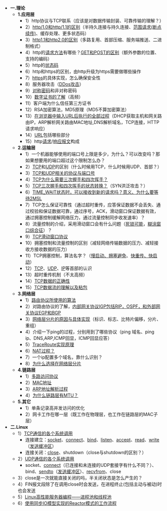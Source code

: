 * **一.理论**
    * **1.应用层**
        * 1）http协议与TCP联系（应该是对数据传输封装、可靠传输的理解？）
        * 2）[http/1.0和http/1.1的区别](https://github.com/CyC2018/Interview-Notebook/blob/master/notes/HTTP.md#http10-%E4%B8%8E-http11-%E7%9A%84%E5%8C%BA%E5%88%AB)（半持久连接与持久连接、[范围请求(断点续传)](https://github.com/CyC2018/Interview-Notebook/blob/master/notes/HTTP.md#%E8%8C%83%E5%9B%B4%E8%AF%B7%E6%B1%82)、缓存处理、更多状态码）
        * 3）[http1.1和http2.0的区别](https://github.com/CyC2018/Interview-Notebook/blob/master/notes/HTTP.md#http11-%E4%B8%8E-http20-%E7%9A%84%E5%8C%BA%E5%88%AB)（多路复用、首部压缩、服务端推送、二进制格式）
        * 4）http的[请求方法](https://github.com/arkingc/note/blob/master/%E8%AE%A1%E7%AE%97%E6%9C%BA%E7%BD%91%E7%BB%9C/%E8%AE%A1%E7%AE%97%E6%9C%BA%E7%BD%91%E7%BB%9C.md#1http%E6%8A%A5%E6%96%87%E6%A0%BC%E5%BC%8F%E8%AF%B7%E6%B1%82%E6%8A%A5%E6%96%87)有哪些？[GET和POST的区别](https://github.com/CyC2018/Interview-Notebook/blob/master/notes/HTTP.md#%E5%85%ABget-%E5%92%8C-post-%E7%9A%84%E5%8C%BA%E5%88%AB)（额外参数的位置、支持的编码）
        * 5）http的[状态码](https://github.com/arkingc/note/blob/master/%E8%AE%A1%E7%AE%97%E6%9C%BA%E7%BD%91%E7%BB%9C/%E8%AE%A1%E7%AE%97%E6%9C%BA%E7%BD%91%E7%BB%9C.md#2http%E6%8A%A5%E6%96%87%E6%A0%BC%E5%BC%8F%E5%93%8D%E5%BA%94%E6%8A%A5%E6%96%87)
        * 6）http和https的区别，由http升级为https需要做哪些操作
        * 7）[https](https://github.com/CyC2018/Interview-Notebook/blob/master/notes/HTTP.md#%E5%85%ADhttps)的具体实现，怎么确保安全性
        * 8）服务器攻击（[DDos攻击](https://github.com/CyC2018/Interview-Notebook/blob/master/notes/HTTP.md#1-%E6%A6%82%E5%BF%B5-3)）
        * 9）[对称密码](https://github.com/CyC2018/Interview-Notebook/blob/master/notes/HTTP.md#1-%E5%AF%B9%E7%A7%B0%E5%AF%86%E9%92%A5)和非对称密码
        * 10）[数字证书的了解](https://github.com/CyC2018/Interview-Notebook/blob/master/notes/HTTP.md#%E8%AE%A4%E8%AF%81)（高频）
        * 11）客户端为什么信任第三方证书
        * 12）RSA加密算法，MD5原理（MD5不算加密算法）
        * 13）[在浏览器中输入URL后执行的全部过程](https://github.com/CyC2018/Interview-Notebook/blob/master/notes/%E8%AE%A1%E7%AE%97%E6%9C%BA%E7%BD%91%E7%BB%9C.md#web-%E9%A1%B5%E9%9D%A2%E8%AF%B7%E6%B1%82%E8%BF%87%E7%A8%8B)（DHCP获取主机和网关路由IP，ARP解析网关路由MAC地址,DNS解析域名，TCP连接，HTTP请求响应）
        * 14）[URL](https://github.com/CyC2018/Interview-Notebook/blob/master/notes/HTTP.md#url)包括哪些部分
        * 15）http[请求](https://github.com/arkingc/note/blob/master/%E8%AE%A1%E7%AE%97%E6%9C%BA%E7%BD%91%E7%BB%9C/%E8%AE%A1%E7%AE%97%E6%9C%BA%E7%BD%91%E7%BB%9C.md#1http%E6%8A%A5%E6%96%87%E6%A0%BC%E5%BC%8F%E8%AF%B7%E6%B1%82%E6%8A%A5%E6%96%87)/[响应报文](https://github.com/arkingc/note/blob/master/%E8%AE%A1%E7%AE%97%E6%9C%BA%E7%BD%91%E7%BB%9C/%E8%AE%A1%E7%AE%97%E6%9C%BA%E7%BD%91%E7%BB%9C.md#2http%E6%8A%A5%E6%96%87%E6%A0%BC%E5%BC%8F%E5%93%8D%E5%BA%94%E6%8A%A5%E6%96%87)构成
    * **2.运输层**
        * 1）一个机器能够使用的端口号上限是多少，为什么？可以改变吗？那如果想要用的端口超过这个限制怎么办？ 
        * 2）[TCP](https://github.com/arkingc/note/blob/master/%E8%AE%A1%E7%AE%97%E6%9C%BA%E7%BD%91%E7%BB%9C/%E8%AE%A1%E7%AE%97%E6%9C%BA%E7%BD%91%E7%BB%9C.md#5tcp)和[UDP](https://github.com/arkingc/note/blob/master/%E8%AE%A1%E7%AE%97%E6%9C%BA%E7%BD%91%E7%BB%9C/%E8%AE%A1%E7%AE%97%E6%9C%BA%E7%BD%91%E7%BB%9C.md#3udp)的区别（什么时候用TCP，什么时候用UDP、首部？）
        * 3）[TCP和UDP相关的协议与端口号](https://github.com/arkingc/note/blob/master/%E8%AE%A1%E7%AE%97%E6%9C%BA%E7%BD%91%E7%BB%9C/%E8%AE%A1%E7%AE%97%E6%9C%BA%E7%BD%91%E7%BB%9C.md#11-%E7%AB%AF%E5%8F%A3%E5%8F%B7)
        * 4）[TCP为什么需要三次握手和四次挥手？](https://github.com/arkingc/note/blob/master/%E8%AE%A1%E7%AE%97%E6%9C%BA%E7%BD%91%E7%BB%9C/%E8%AE%A1%E7%AE%97%E6%9C%BA%E7%BD%91%E7%BB%9C.md#53-%E8%BF%9E%E6%8E%A5%E7%AE%A1%E7%90%86)
        * 5）[TCP三次握手和四次挥手的状态转换？](https://github.com/arkingc/note/blob/master/%E8%AE%A1%E7%AE%97%E6%9C%BA%E7%BD%91%E7%BB%9C/%E8%AE%A1%E7%AE%97%E6%9C%BA%E7%BD%91%E7%BB%9C.md#53-%E8%BF%9E%E6%8E%A5%E7%AE%A1%E7%90%86)（SYN洪泛攻击？）
        * 6）[TIME_WAIT状态时，可以接收到新的请求吗？意义、为什么要等待2MSL](http://elf8848.iteye.com/blog/1739571)
        * 7）TCP怎么保证可靠性（通过超时重传，应答保证数据不会丢失、通过校验和保证数据可靠，通过序号，ACK，滑动窗口保证数据有效，通过拥塞控制缓解网络压力，通过流量控制同步收发速率）？
        * 8）流量控制的介绍，采用滑动窗口会有什么问题（[死锁可能](https://github.com/arkingc/note/blob/master/%E8%AE%A1%E7%AE%97%E6%9C%BA%E7%BD%91%E7%BB%9C/%E8%AE%A1%E7%AE%97%E6%9C%BA%E7%BD%91%E7%BB%9C.md#52-%E6%B5%81%E9%87%8F%E6%8E%A7%E5%88%B6)，[糊涂窗口综合征](http://www.cnblogs.com/zhaoyl/archive/2012/09/20/2695799.html)）？
        * 9）[TCP滑动窗口协议](https://github.com/CyC2018/Interview-Notebook/blob/master/notes/%E8%AE%A1%E7%AE%97%E6%9C%BA%E7%BD%91%E7%BB%9C.md#tcp-%E6%BB%91%E5%8A%A8%E7%AA%97%E5%8F%A3)
        * 10）拥塞控制和流量控制的区别（减轻网络传输数据的压力、减轻接收方接收数据的压力）
        * 11）TCP拥塞控制，算法名字？（[慢启动、拥塞避免](https://github.com/CyC2018/Interview-Notebook/blob/master/notes/%E8%AE%A1%E7%AE%97%E6%9C%BA%E7%BD%91%E7%BB%9C.md#1-%E6%85%A2%E5%BC%80%E5%A7%8B%E4%B8%8E%E6%8B%A5%E5%A1%9E%E9%81%BF%E5%85%8D)、[快重传、快启动](https://github.com/CyC2018/Interview-Notebook/blob/master/notes/%E8%AE%A1%E7%AE%97%E6%9C%BA%E7%BD%91%E7%BB%9C.md#2-%E5%BF%AB%E9%87%8D%E4%BC%A0%E4%B8%8E%E5%BF%AB%E6%81%A2%E5%A4%8D)）
        * 12）[TCP](https://github.com/arkingc/note/blob/master/%E8%AE%A1%E7%AE%97%E6%9C%BA%E7%BD%91%E7%BB%9C/%E8%AE%A1%E7%AE%97%E6%9C%BA%E7%BD%91%E7%BB%9C.md#51-tcp%E6%8A%A5%E6%96%87%E6%AE%B5%E7%BB%93%E6%9E%84)、[UDP](https://github.com/arkingc/note/blob/master/%E8%AE%A1%E7%AE%97%E6%9C%BA%E7%BD%91%E7%BB%9C/%E8%AE%A1%E7%AE%97%E6%9C%BA%E7%BD%91%E7%BB%9C.md#31-udp%E6%8A%A5%E6%96%87%E6%AE%B5%E7%BB%93%E6%9E%84)、[IP](https://github.com/arkingc/note/blob/master/%E8%AE%A1%E7%AE%97%E6%9C%BA%E7%BD%91%E7%BB%9C/%E8%AE%A1%E7%AE%97%E6%9C%BA%E7%BD%91%E7%BB%9C.md#42-%E6%95%B0%E6%8D%AE%E6%8A%A5%E6%A0%BC%E5%BC%8F)等首部的认识
        * 13）超时重传机制（不太高频）
        * 14）[TCP数据的正确性](https://blog.csdn.net/bjrxyz/article/details/75194716)
        * 15）[TCP数据流的理解以及粘包](https://blog.csdn.net/bjrxyz/article/details/73351248)
    * **3.网络层**
        * 1）[路由协议所使用的算法](https://github.com/arkingc/note/blob/master/%E8%AE%A1%E7%AE%97%E6%9C%BA%E7%BD%91%E7%BB%9C/%E8%AE%A1%E7%AE%97%E6%9C%BA%E7%BD%91%E7%BB%9C.md#31-%E5%85%A8%E5%B1%80%E9%80%89%E8%B7%AF%E7%AE%97%E6%B3%95ls%E7%AE%97%E6%B3%95)
        * 2）对路由协议的了解，[内部网关协议IGP包括RIP，OSPF，和外部网关协议EGP和BGP](https://github.com/arkingc/note/blob/master/%E8%AE%A1%E7%AE%97%E6%9C%BA%E7%BD%91%E7%BB%9C/%E8%AE%A1%E7%AE%97%E6%9C%BA%E7%BD%91%E7%BB%9C.md#31-%E5%85%A8%E5%B1%80%E9%80%89%E8%B7%AF%E7%AE%97%E6%B3%95ls%E7%AE%97%E6%B3%95) 
        * 3）[网络层分片的原因与具体实现](https://github.com/arkingc/note/blob/master/%E8%AE%A1%E7%AE%97%E6%9C%BA%E7%BD%91%E7%BB%9C/%E8%AE%A1%E7%AE%97%E6%9C%BA%E7%BD%91%E7%BB%9C.md#43-ip%E6%95%B0%E6%8D%AE%E6%8A%A5%E5%88%86%E7%89%87)（标识、标志、比特片偏移，分片、重组）
        * 4）介绍一下ping的过程，分别用到了哪些协议（ping 域名、ping ip、DNS,ARP,ICMP回显，ICMP回显应答）
        * 5）[TraceRoute实现原理](https://github.com/arkingc/note/blob/master/%E8%AE%A1%E7%AE%97%E6%9C%BA%E7%BD%91%E7%BB%9C/%E8%AE%A1%E7%AE%97%E6%9C%BA%E7%BD%91%E7%BB%9C.md#47-icmp%E4%BA%92%E8%81%94%E7%BD%91%E6%8E%A7%E5%88%B6%E6%8A%A5%E6%96%87%E5%8D%8F%E8%AE%AE)
        * 6）[NAT过程？](https://github.com/arkingc/note/blob/master/%E8%AE%A1%E7%AE%97%E6%9C%BA%E7%BD%91%E7%BB%9C/%E8%AE%A1%E7%AE%97%E6%9C%BA%E7%BD%91%E7%BB%9C.md#46-nat%E7%BD%91%E7%BB%9C%E5%9C%B0%E5%9D%80%E8%BD%AC%E6%8D%A2)
        * 7）一个ip配置多个域名，靠什么识别？
        * 8）[为什么选择在网络层分片](https://www.zhihu.com/question/22181709)
    * **4.链路层**
        - 1）[多路访问协议](https://github.com/arkingc/note/blob/master/%E8%AE%A1%E7%AE%97%E6%9C%BA%E7%BD%91%E7%BB%9C/%E8%AE%A1%E7%AE%97%E6%9C%BA%E7%BD%91%E7%BB%9C.md#22-%E5%A4%9A%E8%B7%AF%E8%AE%BF%E9%97%AE%E5%8D%8F%E8%AE%AE)
        - 2）[MAC地址](https://github.com/arkingc/note/blob/master/%E8%AE%A1%E7%AE%97%E6%9C%BA%E7%BD%91%E7%BB%9C/%E8%AE%A1%E7%AE%97%E6%9C%BA%E7%BD%91%E7%BB%9C.md#31-mac%E5%9C%B0%E5%9D%80)
        - 3）[ARP地址解析过程](https://github.com/arkingc/note/blob/master/%E8%AE%A1%E7%AE%97%E6%9C%BA%E7%BD%91%E7%BB%9C/%E8%AE%A1%E7%AE%97%E6%9C%BA%E7%BD%91%E7%BB%9C.md#32-arp%E5%9C%B0%E5%9D%80%E8%A7%A3%E6%9E%90%E5%8D%8F%E8%AE%AE)
        - 4）[为什么链路层有MTU？](http://blog.perterpon.com/2017/09/12/why-MTU-equals-1500/)
    * **5.其它**
        * 1）单条记录高并发访问的优化
        * 2）网卡工作在哪一层（既工作在物理层，也工作在链路层的MAC子层）
* **二.Linux**
    * 1）[TCP通信的各个系统调用](https://github.com/arkingc/note/blob/master/%E8%AE%A1%E7%AE%97%E6%9C%BA%E7%BD%91%E7%BB%9C/UNIX%E7%BD%91%E7%BB%9C%E7%BC%96%E7%A8%8B%E5%8D%B71.md#%E4%BA%8C%E5%9F%BA%E6%9C%ACtcp%E5%A5%97%E6%8E%A5%E5%AD%97%E7%BC%96%E7%A8%8B)
        - 连接建立：[socket](https://github.com/arkingc/note/blob/master/%E8%AE%A1%E7%AE%97%E6%9C%BA%E7%BD%91%E7%BB%9C/UNIX%E7%BD%91%E7%BB%9C%E7%BC%96%E7%A8%8B%E5%8D%B71.md#1socket%E5%87%BD%E6%95%B0)、[connect](https://github.com/arkingc/note/blob/master/%E8%AE%A1%E7%AE%97%E6%9C%BA%E7%BD%91%E7%BB%9C/UNIX%E7%BD%91%E7%BB%9C%E7%BC%96%E7%A8%8B%E5%8D%B71.md#2connect%E5%87%BD%E6%95%B0)、[bind](https://github.com/arkingc/note/blob/master/%E8%AE%A1%E7%AE%97%E6%9C%BA%E7%BD%91%E7%BB%9C/UNIX%E7%BD%91%E7%BB%9C%E7%BC%96%E7%A8%8B%E5%8D%B71.md#3bind%E5%87%BD%E6%95%B0)、[listen](https://github.com/arkingc/note/blob/master/%E8%AE%A1%E7%AE%97%E6%9C%BA%E7%BD%91%E7%BB%9C/UNIX%E7%BD%91%E7%BB%9C%E7%BC%96%E7%A8%8B%E5%8D%B71.md#4listen%E5%87%BD%E6%95%B0)、[accept](https://github.com/arkingc/note/blob/master/%E8%AE%A1%E7%AE%97%E6%9C%BA%E7%BD%91%E7%BB%9C/UNIX%E7%BD%91%E7%BB%9C%E7%BC%96%E7%A8%8B%E5%8D%B71.md#5accept%E5%87%BD%E6%95%B0)、[read](https://github.com/arkingc/note/blob/master/%E6%93%8D%E4%BD%9C%E7%B3%BB%E7%BB%9F/UNIX%E7%8E%AF%E5%A2%83%E9%AB%98%E7%BA%A7%E7%BC%96%E7%A8%8B.md#25-%E6%96%87%E4%BB%B6%E8%AF%BB)、[write](https://github.com/arkingc/note/blob/master/%E6%93%8D%E4%BD%9C%E7%B3%BB%E7%BB%9F/UNIX%E7%8E%AF%E5%A2%83%E9%AB%98%E7%BA%A7%E7%BC%96%E7%A8%8B.md#26-%E6%96%87%E4%BB%B6%E5%86%99)（[发送缓冲区](https://github.com/arkingc/note/blob/master/%E8%AE%A1%E7%AE%97%E6%9C%BA%E7%BD%91%E7%BB%9C/UNIX%E7%BD%91%E7%BB%9C%E7%BC%96%E7%A8%8B%E5%8D%B71.md#2%E7%BC%93%E5%86%B2%E5%8C%BA)）
        - 连接关闭：[close](https://github.com/arkingc/note/blob/master/%E8%AE%A1%E7%AE%97%E6%9C%BA%E7%BD%91%E7%BB%9C/UNIX%E7%BD%91%E7%BB%9C%E7%BC%96%E7%A8%8B%E5%8D%B71.md#6close%E5%87%BD%E6%95%B0)、shutdown（close与shutdown的区别？）
    * 2）[UDP通信的各个系统调用](https://github.com/arkingc/note/blob/master/%E8%AE%A1%E7%AE%97%E6%9C%BA%E7%BD%91%E7%BB%9C/UNIX%E7%BD%91%E7%BB%9C%E7%BC%96%E7%A8%8B%E5%8D%B71.md#%E4%B8%89%E5%9F%BA%E6%9C%ACudp%E5%A5%97%E6%8E%A5%E5%AD%97%E7%BC%96%E7%A8%8B)
        - socket、[connect](https://github.com/arkingc/note/blob/master/%E8%AE%A1%E7%AE%97%E6%9C%BA%E7%BD%91%E7%BB%9C/UNIX%E7%BD%91%E7%BB%9C%E7%BC%96%E7%A8%8B%E5%8D%B71.md#1recvfrom%E4%B8%8Esendto%E5%87%BD%E6%95%B0)（已连接和未连接的UDP套接字有什么不同？）、bind、[sendto](https://github.com/arkingc/note/blob/master/%E8%AE%A1%E7%AE%97%E6%9C%BA%E7%BD%91%E7%BB%9C/UNIX%E7%BD%91%E7%BB%9C%E7%BC%96%E7%A8%8B%E5%8D%B71.md#1recvfrom%E4%B8%8Esendto%E5%87%BD%E6%95%B0)（[发送缓冲区](https://github.com/arkingc/note/blob/master/%E8%AE%A1%E7%AE%97%E6%9C%BA%E7%BD%91%E7%BB%9C/UNIX%E7%BD%91%E7%BB%9C%E7%BC%96%E7%A8%8B%E5%8D%B71.md#1%E7%BC%93%E5%86%B2%E5%8C%BA)）、[recvfrom](https://github.com/arkingc/note/blob/master/%E8%AE%A1%E7%AE%97%E6%9C%BA%E7%BD%91%E7%BB%9C/UNIX%E7%BD%91%E7%BB%9C%E7%BC%96%E7%A8%8B%E5%8D%B71.md#1recvfrom%E4%B8%8Esendto%E5%87%BD%E6%95%B0)、close
    * 3）close是一次就能直接关闭的吗，半关闭状态是怎么产生的？
    * 4）FIN报文段除了在调用close时会发送，在进程终止(包括主动与被动)时也会发送
    * 5）[Linux高性能服务器编程——进程池和线程池](http://blog.csdn.net/walkerkalr/article/details/37729323)
    * 6）[使用同步IO模型实现的Reactor模式的工作流程](temp/1使用同步io模型实现的reactor模式的工作流程)